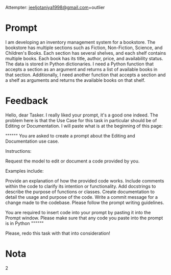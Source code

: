 Attempter: jeeljotaniya1998@gmail.com+outlier

# Prompt

I am developing an inventory management system for a bookstore. The bookstore has multiple sections such as Fiction, Non-Fiction, Science, and Children's Books. Each section has several shelves, and each shelf contains multiple books. Each book has its title, author, price, and availability status. The data is stored in Python dictionaries. I need a Python function that accepts a section as an argument and returns a list of available books in that section. Additionally, I need another function that accepts a section and a shelf as arguments and returns the available books on that shelf. 

# Feedback

Hello, dear Tasker. I really liked your prompt, it's a good one indeed. The problem here is that the Use Case for this task in particular should be of Editing or Documentation. I will paste what is at the beginning of this page:

""""""
You are asked to create a prompt about the Editing and Documentation use case.

Instructions:

Request the model to edit or document a code provided by you.

Examples include:

Provide an explanation of how the provided code works.
Include comments within the code to clarify its intention or functionality.
Add docstrings to describe the purpose of functions or classes.
Create documentation to detail the usage and purpose of the code.
Write a commit message for a change made to the codebase.
Please follow the prompt writing guidelines.

You are required to insert code into your prompt by pasting it into the Prompt window. Please make sure that any code you paste into the prompt is in Python
""""""

Please, redo this task with that into consideration! 

# Nota
2